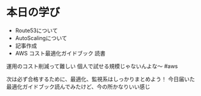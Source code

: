 # 本日の学び
- Route53について
- AutoScalingについて
- 記事作成
- AWS コスト最適化ガイドブック 読書

運用のコスト削減って難しい
個人で試せる規模じゃないんよな〜
#aws

次は必ず合格するために、最適化、監視系はしっかりまとめよう！
今日届いた最適化ガイドブック読んでみたけど、今の所かなりいい感じ
